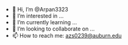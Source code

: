 - 👋 Hi, I’m @Arpan3323
- 👀 I’m interested in ...
- 🌱 I’m currently learning ...
- 💞️ I’m looking to collaborate on ...
- 📫 How to reach me: azs0239@auburn.edu
